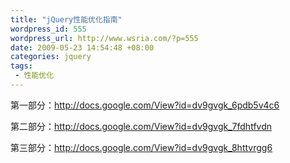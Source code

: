 ```yaml
--- 
title: "jQuery性能优化指南"
wordpress_id: 555
wordpress_url: http://www.wsria.com/?p=555
date: 2009-05-23 14:54:48 +08:00
categories: jquery
tags: 
 - 性能优化
---
```

第一部分：<a id="publishedDocumentUrl" class="tabcontent" href="http://docs.google.com/View?id=dv9gvgk_6pdb5v4c6" target="_blank">http://docs.google.com/View?id=dv9gvgk_6pdb5v4c6</a>

第二部分：<a id="publishedDocumentUrl" class="tabcontent" href="http://docs.google.com/View?id=dv9gvgk_7fdhtfvdn" target="_blank">http://docs.google.com/View?id=dv9gvgk_7fdhtfvdn</a>

第三部分：<a id="publishedDocumentUrl" class="tabcontent" href="http://docs.google.com/View?id=dv9gvgk_8httvrgg6" target="_blank">http://docs.google.com/View?id=dv9gvgk_8httvrgg6</a>
